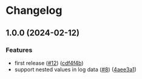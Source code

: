 # Changelog

## 1.0.0 (2024-02-12)


### Features

* first release ([#12](https://github.com/loderunner/winston-transport-vscode/issues/12)) ([cdf4f4b](https://github.com/loderunner/winston-transport-vscode/commit/cdf4f4b1eb9223cfdc56fc27b8e68ffdb09485b7))
* support nested values in log data ([#8](https://github.com/loderunner/winston-transport-vscode/issues/8)) ([4aee3a1](https://github.com/loderunner/winston-transport-vscode/commit/4aee3a122e8c1fb5419a3710ca3e7f4795dbafcb))
